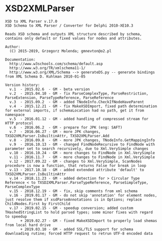 # XSD2XMLParser

    XSD to XML Parser v.17.0
    XSD Schema to XML Parser / Converter for Delphi 2010-XE10.3

    Reads XSD schema and outputs XML structure described by schema,
    contains only default or fixed values for nodes and attributes.

    Author:
      (C) 2015-2019, Grzegorz Molenda; gmnevton@o2.pl

    Documentation:
      http://www.w3schools.com/schema/default.asp
      http://www.w3.org/TR/xmlschema11-1/
      http://www.w3.org/XML/Schema --> generateDS.py -- generate bindings from XML Schema D. Kuhlman 2010-01-05

    Version history:
      v.1  - 2015.02.6  - GM - beta version
      v.2  - 2015.04.10 - GM - fix ParseComplexType, ParseRestriction, ParseExtension, ParseTypeReference, ParseReference
      v.3  - 2015.09.2  - GM - added TNodeInfo.CheckIfNodeHaveParent
      v.4  - 2015.12.21 - GM - fix MakeXSDImport, fixed path determination for external imports, if schemaLocation had no path, get it from namespace
      v.5  - 2016.01.12 - GM - added handling of compressed stream for HTTP protocol
      v.6  - 2016.06.2  - GM - prepare for JPK (eng: SAFT)
      v.7  - 2016.06.27 - GM - more JPK changes, TXSD2XMLParser.IsBuiltinAttr, TXSD2XMLParser.Add
      v.8  - 2016.09.8  - GM - more JPK changes, TNodeInfo.GetMappingInfo
      v.9  - 2016.10.13 - GM - changed FindNodeRecursive to FindNode with parameter set to search recursively, due to Xml.VerySimple changes
      v.10 - 2016.10.24 - GM - more changes to FindNode in Xml.VerySimple
      v.11 - 2016.11.7  - GM - more changes to FindNode in Xml.VerySimple
      v.12 - 2017.09.22 - GM - changes to Xml.VerySimple, ScanNodes procedure is now a function, that returns False for break in loop
      v.13 - 2017.10.18 - GM - added extended attribute 'default' to TXSD2XMLParser.IsBuiltinAttr
      v.14 - 2018.11.23 - GM - added detection for > Circular Type Reference < to TXSD2XMLParser.ParseTypeReference, ParseSimpleType, ParseComplexType
      v.15 - 2018.12.19 - GM - fix, skip comments from xml schema
      v.16 - 2019.01.17 - GM - do not skip 'annotation' for element nodes, just resolve them if xsdParseAnnotations is in Options; replace ChildNodes.First by FirstChild
      v.17 - 2019.02.15 - GM - speedup conversion; added custom THashedStringList to hold parsed types; some minor fixes with regard to speedup
           + 2019.02.27 - GM - fixed MakeXSDImport to properly load shemas from local hard drive
           + 2019.03.10 - GM - added SSL/TLS support for schema downloading rutine; forced HTTP request to retrun UTF-8 encoded data
      
